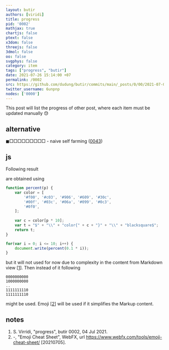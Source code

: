 ```yaml
---
layout: butir
authors: [viridi]
title: progress
pid: '0002'
mathjax: true
chartjs: false
ptext: false
x3dom: false
threejs: false
3dmol: false
oo: false
svgphys: false
category: item
tags: ["progress", "butir"]
date: 2021-07-26 15:14:00 +07
permalink: /0002
src: https://github.com/dudung/butir/commits/main/_posts/0/00/2021-07-02-progress.md
twitter_username: 6unpnp
nodes: ['0000']
---
```

This post will list the progress of other post, where each item must be updated manually :sweat:


## alternative
$\blacksquare\Box\Box\Box\Box\Box\Box\Box\Box\Box$ - naive self farming ([0043](0043)) <br>


## js
Following result

<script>
function percent(p) {
	var color = [
		'#f00', '#c03', '#906', '#609', '#30c',
		'#00f', '#03c', '#06a', '#099', '#0c3',
		'#0f0',
	];
	
	var c = color[p * 10];
	var t = "$" + "\\" + "color{" + c + "}" + "\\" + "blacksquare$";
	return t;
}
for(var i = 0; i <= 10; i++) {
	document.write(percent(0.1 * i));
}
</script>

are obtained using

```javascript
function percent(p) {
	var color = [
		'#f00', '#c03', '#906', '#609', '#30c',
		'#00f', '#03c', '#06a', '#099', '#0c3',
		'#0f0',
	];
	
	var c = color[p * 10];
	var t = "$" + "\\" + "color{" + c + "}" + "\\" + "blacksquare$";
	return t;
}

for(var i = 0; i <= 10; i++) {
	document.write(percent(0.1 * i));
}
```

but it will not used for now due to complexity in the content from Markdown view [[1](#r01)]. Then instead of it following

```
0000000000
1000000000
..
1111111110
1111111110
```

might be used. Emoji [[2](#r02)] will be used if it simplifies the Markup content. 


## notes
1. <a name=r01></a>S. Virridi, "progress", butir 0002, 04 Jul 2021.
2. <a name=r02></a>-, "Emoji Cheat Sheet", WebFX, url <https://www.webfx.com/tools/emoji-cheat-sheet/> [20210705].

